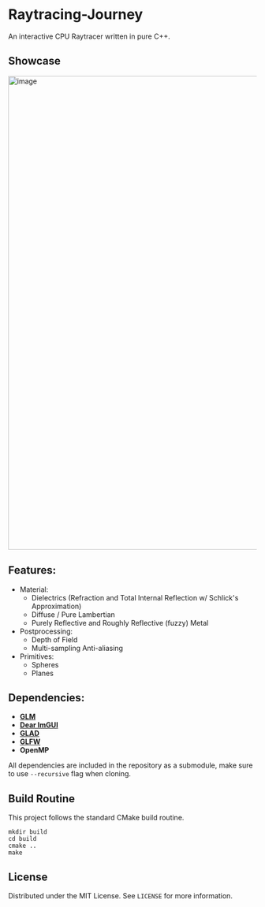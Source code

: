 # Raytracing-Journey

An interactive CPU Raytracer written in pure C++.

## Showcase

<img width="962" alt="image" src="https://user-images.githubusercontent.com/18559322/200169494-e787bea0-2b63-4ce6-87bd-6953c8929cf5.png">


## Features:

- Material:
  - Dielectrics (Refraction and Total Internal Reflection w/ Schlick's Approximation)
  - Diffuse / Pure Lambertian
  - Purely Reflective and Roughly Reflective (fuzzy) Metal
- Postprocessing:
  - Depth of Field
  - Multi-sampling Anti-aliasing
- Primitives:
  - Spheres
  - Planes

## Dependencies:

- **[GLM](https://github.com/g-truc/glm)**
- **[Dear ImGUI](https://github.com/g-truc/glm)**
- **[GLAD](https://github.com/Dav1dde/glad)**
- **[GLFW](https://github.com/glfw/glfw)**
- **OpenMP**

All dependencies are included in the repository as a submodule, make sure to use `--recursive` flag when cloning.

## Build Routine

This project follows the standard CMake build routine.

    mkdir build
    cd build
    cmake ..
    make

## License

Distributed under the MIT License. See `LICENSE` for more information.
